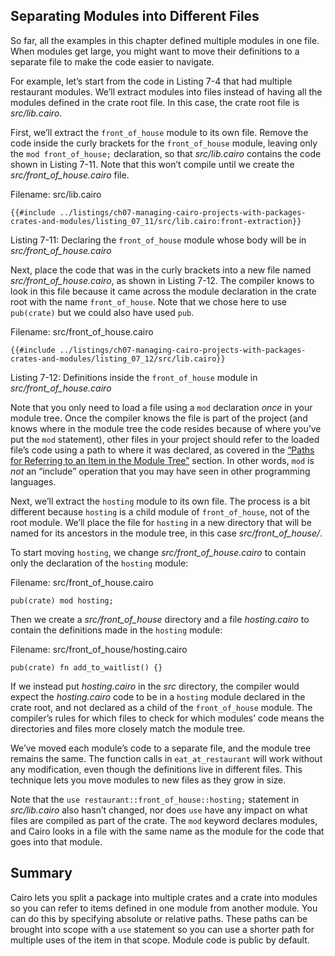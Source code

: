 ## Separating Modules into Different Files

So far, all the examples in this chapter defined multiple modules in one file.
When modules get large, you might want to move their definitions to a separate
file to make the code easier to navigate.

For example, let’s start from the code in Listing 7-4 that had multiple
restaurant modules. We’ll extract modules into files instead of having all the
modules defined in the crate root file. In this case, the crate root file is
_src/lib.cairo_.

First, we’ll extract the `front_of_house` module to its own file. Remove the
code inside the curly brackets for the `front_of_house` module, leaving only
the `mod front_of_house;` declaration, so that _src/lib.cairo_ contains the code
shown in Listing 7-11. Note that this won’t compile until we create the
_src/front_of_house.cairo_ file.

<span class="filename">Filename: src/lib.cairo</span>

```rust,noplayground
{{#include ../listings/ch07-managing-cairo-projects-with-packages-crates-and-modules/listing_07_11/src/lib.cairo:front-extraction}}
```

<span class="caption">Listing 7-11: Declaring the `front_of_house` module whose body will be in _src/front_of_house.cairo_</span>

Next, place the code that was in the curly brackets into a new file named
_src/front_of_house.cairo_, as shown in Listing 7-12. The compiler knows to look
in this file because it came across the module declaration in the crate root
with the name `front_of_house`. Note that we chose here to use `pub(crate)` but we could also have used `pub`.

<span class="filename">Filename: src/front_of_house.cairo</span>

```rust,noplayground
{{#include ../listings/ch07-managing-cairo-projects-with-packages-crates-and-modules/listing_07_12/src/lib.cairo}}
```

<span class="caption">Listing 7-12: Definitions inside the `front_of_house` module in _src/front_of_house.cairo_</span>

Note that you only need to load a file using a `mod` declaration _once_ in your
module tree. Once the compiler knows the file is part of the project (and knows
where in the module tree the code resides because of where you’ve put the `mod`
statement), other files in your project should refer to the loaded file’s code
using a path to where it was declared, as covered in the [“Paths for Referring
to an Item in the Module Tree”][paths]<!-- ignore --> section. In other words,
`mod` is _not_ an “include” operation that you may have seen in other
programming languages.

Next, we’ll extract the `hosting` module to its own file. The process is a bit
different because `hosting` is a child module of `front_of_house`, not of the
root module. We’ll place the file for `hosting` in a new directory that will be
named for its ancestors in the module tree, in this case _src/front_of_house/_.

To start moving `hosting`, we change _src/front_of_house.cairo_ to contain only the
declaration of the `hosting` module:

<span class="filename">Filename: src/front_of_house.cairo</span>

```rust,noplayground
pub(crate) mod hosting;
```

Then we create a _src/front_of_house_ directory and a file _hosting.cairo_ to
contain the definitions made in the `hosting` module:

<span class="filename">Filename: src/front_of_house/hosting.cairo</span>

```rust,noplayground
pub(crate) fn add_to_waitlist() {}
```

If we instead put _hosting.cairo_ in the _src_ directory, the compiler would
expect the _hosting.cairo_ code to be in a `hosting` module declared in the crate
root, and not declared as a child of the `front_of_house` module. The
compiler’s rules for which files to check for which modules’ code means the
directories and files more closely match the module tree.

We’ve moved each module’s code to a separate file, and the module tree remains
the same. The function calls in `eat_at_restaurant` will work without any
modification, even though the definitions live in different files. This
technique lets you move modules to new files as they grow in size.

Note that the `use restaurant::front_of_house::hosting;` statement in
_src/lib.cairo_ also hasn’t changed, nor does `use` have any impact on what files
are compiled as part of the crate. The `mod` keyword declares modules, and Cairo
looks in a file with the same name as the module for the code that goes into
that module.

## Summary

Cairo lets you split a package into multiple crates and a crate into modules
so you can refer to items defined in one module from another module. You can do
this by specifying absolute or relative paths. These paths can be brought into
scope with a `use` statement so you can use a shorter path for multiple uses of
the item in that scope. Module code is public by default.

[paths]: ch06-03-paths-for-referring-to-an-item-in-the-module-tree.html
